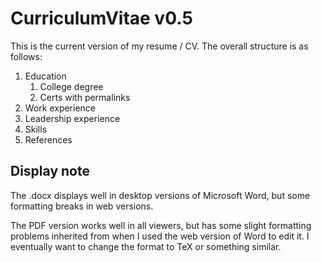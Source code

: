 # CurriculumVitae v0.5

This is the current version of my resume / CV. The overall structure is as follows:
1. Education
    1. College degree
    1. Certs with permalinks
1. Work experience
1. Leadership experience
1. Skills
1. References

## Display note 

The .docx displays well in desktop versions of Microsoft Word, but some formatting breaks in web versions.

The PDF version works well in all viewers, but has some slight formatting problems inherited from when I used the web version of Word to edit it. I eventually want to change the format to TeX or something similar.
